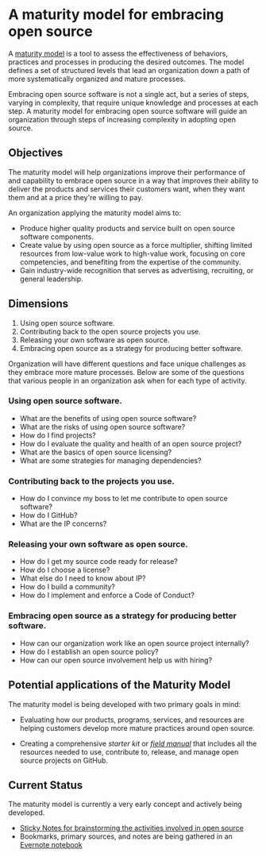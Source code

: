 # A maturity model for embracing open source

A [maturity model](http://martinfowler.com/bliki/MaturityModel.html) is a tool to assess the effectiveness of behaviors, practices and processes in producing the desired outcomes. The model defines a set of structured levels that lead an organization down a path of more systematically organized and mature processes.

Embracing open source software is not a single act, but a series of steps, varying in complexity, that require unique knowledge and processes at each step. A maturity model for embracing open source software will guide an organization through steps of increasing complexity in adopting open source.

## Objectives

The maturity model will help organizations improve their performance of and capability to embrace open source in a way that improves their ability to deliver the products and services their customers want, when they want them and at a price they're willing to pay.

An organization applying the maturity model aims to:

- Produce higher quality products and service built on open source software components.
- Create value by using open source as a force multiplier, shifting limited resources from low-value work to high-value work, focusing on core competencies, and benefiting from the expertise of the community.
- Gain industry-wide recognition that serves as advertising, recruiting, or general leadership.

## Dimensions

1. Using open source software.
2. Contributing back to the open source projects you use.
3. Releasing your own software as open source.
4. Embracing open source as a strategy for producing better software.

Organization will have different questions and face unique challenges as they embrace more mature processes. Below are some of the questions that various people in an organization ask when for each type of activity.

### Using open source software.

- What are the benefits of using open source software?
- What are the risks of using open source software?
- How do I find projects?
- How do I evaluate the quality and health of an open source project?
- What are the basics of open source licensing?
- What are some strategies for managing dependencies?

### Contributing back to the projects you use.

- How do I convince my boss to let me contribute to open source software?
- How do I GitHub?
- What are the IP concerns?

### Releasing your own software as open source.

- How do I get my source code ready for release?
- How do I choose a license?
- What else do I need to know about IP?
- How do I build a community?
- How do I implement and enforce a Code of Conduct?

### Embracing open source as a strategy for producing better software.

- How can our organization work like an open source project internally?
- How do I establish an open source policy?
- How can our open source involvement help us with hiring?

## Potential applications of the Maturity Model

The maturity model is being developed with two primary goals in mind:

- Evaluating how our products, programs, services, and resources are helping customers develop more mature practices around open source.

- Creating a comprehensive _starter kit_ or [_field manual_](https://github.com/github/open-source/issues/94) that includes all the resources needed to use, contribute to, release, and manage open source projects on GitHub.

## Current Status

The maturity model is currently a very early concept and actively being developed.

* [Sticky Notes for brainstorming the activities involved in open source](https://stickies.io/boards/564eda3fefefba0b2fe8a072#1)
* Bookmarks, primary sources, and notes are being gathered in an [Evernote notebook](https://www.evernote.com/pub/bkeepers/maturitymodel)
